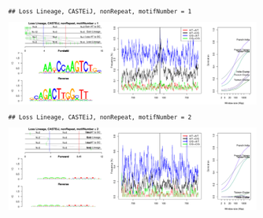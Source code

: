 

```
## Loss Lineage, CASTEiJ, nonRepeat, motifNumber = 1
```

![plot of chunk motifPValues](figure/motifPValues1.png) 

```
## Loss Lineage, CASTEiJ, nonRepeat, motifNumber = 2
```

![plot of chunk motifPValues](figure/motifPValues2.png) 
  
